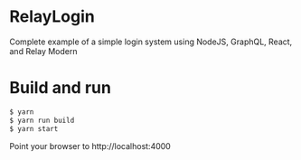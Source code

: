 # RelayLogin

Complete example of a simple login system using NodeJS, GraphQL, React, and Relay Modern

# Build and run

```sh
$ yarn
$ yarn run build
$ yarn start
```

Point your browser to http://localhost:4000
